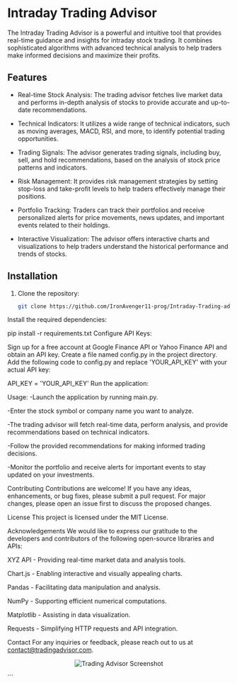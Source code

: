 
# Intraday Trading Advisor

The Intraday Trading Advisor is a powerful and intuitive tool that provides real-time guidance and insights for intraday stock trading. It combines sophisticated algorithms with advanced technical analysis to help traders make informed decisions and maximize their profits.

## Features

- Real-time Stock Analysis: The trading advisor fetches live market data and performs in-depth analysis of stocks to provide accurate and up-to-date recommendations.

- Technical Indicators: It utilizes a wide range of technical indicators, such as moving averages, MACD, RSI, and more, to identify potential trading opportunities.

- Trading Signals: The advisor generates trading signals, including buy, sell, and hold recommendations, based on the analysis of stock price patterns and indicators.

- Risk Management: It provides risk management strategies by setting stop-loss and take-profit levels to help traders effectively manage their positions.

- Portfolio Tracking: Traders can track their portfolios and receive personalized alerts for price movements, news updates, and important events related to their holdings.

- Interactive Visualization: The advisor offers interactive charts and visualizations to help traders understand the historical performance and trends of stocks.

## Installation

1. Clone the repository:

   ```bash
   git clone https://github.com/IronAvenger11-prog/Intraday-Trading-advisor.git
Install the required dependencies:


pip install -r requirements.txt
Configure API Keys:

Sign up for a free account at Google Finance API or Yahoo Finance API and obtain an API key.
Create a file named config.py in the project directory.
Add the following code to config.py and replace 'YOUR_API_KEY' with your actual API key:

API_KEY = 'YOUR_API_KEY'
Run the application:


Usage:
-Launch the application by running main.py.

-Enter the stock symbol or company name you want to analyze.

-The trading advisor will fetch real-time data, perform analysis, and provide recommendations based on technical indicators.

-Follow the provided recommendations for making informed trading decisions.

-Monitor the portfolio and receive alerts for important events to stay updated on your investments.

Contributing
Contributions are welcome! If you have any ideas, enhancements, or bug fixes, please submit a pull request. For major changes, please open an issue first to discuss the proposed changes.

License
This project is licensed under the MIT License.

Acknowledgements
We would like to express our gratitude to the developers and contributors of the following open-source libraries and APIs:

XYZ API - Providing real-time market data and analysis tools.

Chart.js - Enabling interactive and visually appealing charts.

Pandas - Facilitating data manipulation and analysis.

NumPy - Supporting efficient numerical computations.

Matplotlib - Assisting in data visualization.

Requests - Simplifying HTTP requests and API integration.

Contact
For any inquiries or feedback, please reach out to us at contact@tradingadvisor.com.

<p align="center">
  <img src="https://github.com/IronAvenger11-prog/Intraday-Trading-advisor/blob/main/images/trading_advisor_screenshot.png" alt="Trading Advisor Screenshot">
</p>
```
